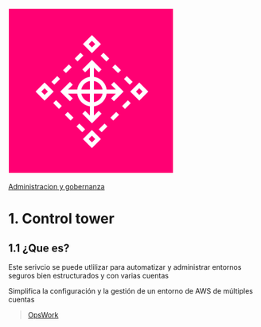 ![Amazon Control Tower](../00_assets/Administracion%20y%20gobernanza/controltower-icon.png)

[Administracion y gobernanza](../06-Administracion_y_Gobernanza/)

# 1. Control tower 

## 1.1 ¿Que es?

Este serivcio se puede utlilizar para automatizar y administrar entornos seguros bien estructurados y con varias cuentas

Simplifica la configuración y la gestión de un entorno de AWS de múltiples cuentas


>[OpsWork](./OpsWork.md)